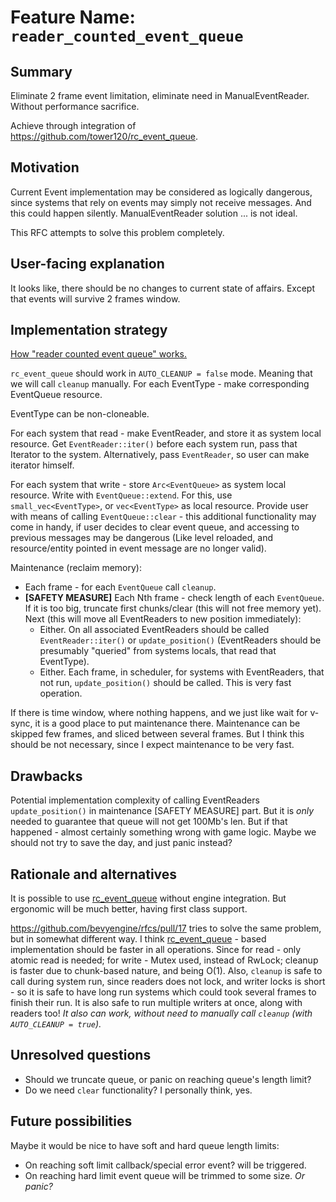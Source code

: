# Feature Name: `reader_counted_event_queue`

## Summary

Eliminate 2 frame event limitation, eliminate need in ManualEventReader. Without performance sacrifice.

Achieve through integration of https://github.com/tower120/rc_event_queue.

## Motivation

Current Event implementation may be considered as logically dangerous, since systems that rely on events may simply 
 not receive messages. And this could happen silently. ManualEventReader solution ... is not ideal.

This RFC attempts to solve this problem completely.

## User-facing explanation

It looks like, there should be no changes to current state of affairs.
Except that events will survive 2 frames window.

## Implementation strategy

[How "reader counted event queue" works.](https://github.com/tower120/rc_event_queue/blob/master/doc/principal-of-operation.md)

`rc_event_queue` should work in `AUTO_CLEANUP = false` mode. Meaning that we will call `cleanup` manually.
For each EventType - make corresponding EventQueue resource. 

EventType can be non-cloneable.

For each system that read - make EventReader, and store it as system local resource. Get `EventReader::iter()` before each
system run, pass that Iterator to the system. Alternatively, pass `EventReader`, so user can make iterator himself.

For each system that write - store `Arc<EventQueue>` as system local resource. Write with `EventQueue::extend`. For this,
use `small_vec<EventType>`, or `vec<EventType>` as local resource. Provide user with means of calling `EventQueue::clear` - 
this additional functionality may come in handy, if user decides to clear event queue, and accessing to previous messages
may be dangerous (Like level reloaded, and resource/entity pointed in event message are no longer valid).

Maintenance (reclaim memory):
* Each frame - for each `EventQueue` call `cleanup`. 
* **[SAFETY MEASURE]** Each Nth frame - check length of each `EventQueue`. If it is too big, truncate first chunks/clear (this will not free memory yet). 
  Next (this will move all EventReaders to new position immediately):
  - Either. On all associated EventReaders should be called `EventReader::iter()` or `update_position()` (EventReaders should be presumably "queried" from systems locals, that read that EventType). 
  - Either. Each frame, in scheduler, for systems with EventReaders, that not run,  `update_position()` should be called.
    This is very fast operation.

If there is time window, where nothing happens, and we just like wait for v-sync, it is a good place to put maintenance there. 
Maintenance can be skipped few frames, and sliced between several frames. But I think this should be not necessary, since I expect
maintenance to be very fast.

## Drawbacks

Potential implementation complexity of calling EventReaders `update_position()` in maintenance [SAFETY MEASURE] part.
But it is _only_ needed to guarantee that queue will not get 100Mb's len. But if that happened - almost certainly 
something wrong with game logic. Maybe we should not try to save the day, and just panic instead?

## Rationale and alternatives

It is possible to use [rc_event_queue](https://github.com/tower120/rc_event_queue) without engine integration.
But ergonomic will be much better, having first class support.

https://github.com/bevyengine/rfcs/pull/17 tries to solve the same problem, but in somewhat different way. I think 
[rc_event_queue](https://github.com/tower120/rc_event_queue) - based implementation should be faster in all operations. Since
for read - only atomic read is needed; for write - Mutex used, instead of RwLock; cleanup is faster due to chunk-based nature, and being O(1).
Also, `cleanup` is safe to call during system run, since readers does not lock, and writer locks is short - so it is safe to
have long run systems which could took several frames to finish their run. It is also safe to run multiple writers at once, 
along with readers too! _It also can work, without need to manually call `cleanup` (with `AUTO_CLEANUP = true`)._ 

## Unresolved questions

- Should we truncate queue, or panic on reaching queue's length limit?
- Do we need `clear` functionality? I personally think, yes.

## Future possibilities

Maybe it would be nice to have soft and hard queue length limits:
- On reaching soft limit callback/special error event? will be triggered.
- On reaching hard limit event queue will be trimmed to some size. _Or panic?_